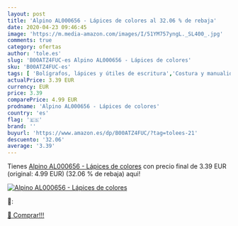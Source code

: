 ```yaml
---
layout: post
title: 'Alpino AL000656 - Lápices de colores al 32.06 % de rebaja'
date: 2020-04-23 09:46:45
image: 'https://m.media-amazon.com/images/I/51YM757yngL._SL400_.jpg'
comments: true
category: ofertas
author: 'tole.es'
slug: 'B00ATZ4FUC-es Alpino AL000656 - Lápices de colores'
sku: 'B00ATZ4FUC-es'
tags: [ 'Bolígrafos, lápices y útiles de escritura','Costura y manualidades','Dibujo','Hogar y cocina','Lápices','Marcadores','Materiales de dibujo','Oficina y papelería','Portaminas','Rotuladores y subrayadores','Subrayadores','alpino','lápices', ]
actualPrice: 3.39 EUR
currency: EUR
price: 3.39
comparePrice: 4.99 EUR
prodname: 'Alpino AL000656 - Lápices de colores'
country: 'es'
flag: '🇪🇸'
brand: ''
buyurl: 'https://www.amazon.es/dp/B00ATZ4FUC/?tag=tolees-21'
descuento: '32.06'
average: '3.39'
---
```


Tienes [Alpino AL000656 - Lápices de colores](https://www.amazon.es/dp/B00ATZ4FUC/?tag=tolees-21) con precio final de  3.39 EUR (original: 4.99 EUR) (32.06 %  de rebaja) aqui!

[![Alpino AL000656 - Lápices de colores](https://m.media-amazon.com/images/I/51YM757yngL._SL400_.jpg)](https://www.amazon.es/dp/B00ATZ4FUC/?tag=tolees-21)

🔎:


[🛒 Comprar!!!](https://www.amazon.es/dp/B00ATZ4FUC/?tag=tolees-21)
